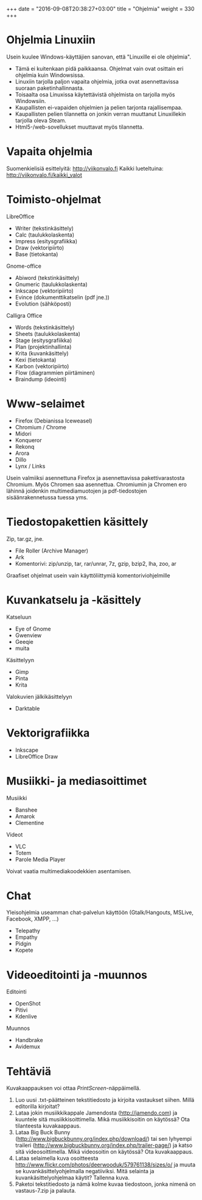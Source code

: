 +++
date = "2016-09-08T20:38:27+03:00"
title = "Ohjelmia"
weight = 330
+++

Ohjelmia Linuxiin
===============================

Usein kuulee Windows-käyttäjien sanovan, että "Linuxille ei ole ohjelmia".

* Tämä ei kuitenkaan pidä paikkaansa. Ohjelmat vain ovat osittain eri ohjelmia kuin Windowsissa.
* Linuxiin tarjolla paljon vapaita ohjelmia, jotka ovat asennettavissa suoraan paketinhallinnasta.
* Toisaalta osa Linuxissa käytettävistä ohjelmista on tarjolla myös Windowsiin.
* Kaupallisten ei-vapaiden ohjelmien ja pelien tarjonta rajallisempaa.
* Kaupallisten pelien tilannetta on jonkin verran muuttanut Linuxillekin tarjolla oleva Steam.
* Html5-/web-sovellukset muuttavat myös tilannetta.




Vapaita ohjelmia
===============================

Suomenkielisiä esittelyitä: http://viikonvalo.fi
Kaikki lueteltuina: http://viikonvalo.fi/kaikki_valot




Toimisto-ohjelmat
===============================

LibreOffice

* Writer (tekstinkäsittely)
* Calc (taulukkolaskenta)
* Impress (esitysgrafiikka)
* Draw (vektoripiirto)
* Base (tietokanta)

Gnome-office

* Abiword (tekstinkäsittely)
* Gnumeric (taulukkolaskenta)
* Inkscape (vektoripiirto)
* Evince (dokumenttikatselin (pdf jne.))
* Evolution (sähköposti)

Calligra Office

* Words (tekstinkäsittely)
* Sheets (taulukkolaskenta)
* Stage (esitysgrafiikka)
* Plan (projektinhallinta)
* Krita (kuvankäsittely)
* Kexi (tietokanta)
* Karbon (vektoripiirto)
* Flow (diagrammien piirtäminen)
* Braindump (ideointi)





Www-selaimet
===============================

* Firefox (Debianissa Iceweasel)
* Chromium / Chrome
* Midori
* Konqueror
* Rekonq
* Arora
* Dillo
* Lynx / Links

Usein valmiiksi asennettuna Firefox ja asennettavissa pakettivarastosta Chromium.
Myös Chromen saa asennettua.
Chromiumin ja Chromen ero lähinnä joidenkin multimediamuotojen ja pdf-tiedostojen sisäänrakennetussa tuessa yms.





Tiedostopakettien käsittely
===============================

Zip, tar.gz, jne.

* File Roller (Archive Manager)
* Ark
* Komentorivi: zip/unzip, tar, rar/unrar, 7z, gzip, bzip2, lha, zoo, ar

Graafiset ohjelmat usein vain käyttöliittymiä komentoriviohjelmille





Kuvankatselu ja -käsittely
===============================

Katseluun

* Eye of Gnome
* Gwenview
* Geeqie
* muita

Käsittelyyn

* Gimp
* Pinta
* Krita

Valokuvien jälkikäsittelyyn

* Darktable





Vektorigrafiikka
===============================

* Inkscape
* LibreOffice Draw




Musiikki- ja mediasoittimet
===============================

Musiikki

* Banshee
* Amarok
* Clementine

Videot

* VLC
* Totem
* Parole Media Player

Voivat vaatia multimediakoodekkien asentamisen.





Chat
===============================

Yleisohjelmia useamman chat-palvelun käyttöön (Gtalk/Hangouts, MSLive, Facebook, XMPP, ...)

* Telepathy
* Empathy
* Pidgin
* Kopete




Videoeditointi ja -muunnos
===============================

Editointi

* OpenShot
* Pitivi
* Kdenlive

Muunnos

* Handbrake
* Avidemux




Tehtäviä
===============================

Kuvakaappauksen voi ottaa *PrintScreen*-näppäimellä.

1. Luo uusi .txt-päätteinen tekstitiedosto ja kirjoita vastaukset siihen. Millä editorilla kirjoitat?
2. Lataa jokin musiikkikappale Jamendosta (http://jamendo.com) ja kuuntele sitä musiikkisoittimella.
   Mikä musiikkisoitin on käytössä? Ota tilanteesta kuvakaappaus.
3. Lataa Big Buck Bunny (http://www.bigbuckbunny.org/index.php/download/)
   tai sen lyhyempi traileri (http://www.bigbuckbunny.org/index.php/trailer-page/)
   ja katso sitä videosoittimella. Mikä videosoitin on käytössä? Ota kuvakaappaus.
4. Lataa selaimella kuva osoitteesta
   http://www.flickr.com/photos/deerwooduk/579761138/sizes/o/ ja muuta se kuvankäsittelyohjelmalla
   negatiiviksi. Mitä selainta ja kuvankäsittelyohjelmaa käytit? Tallenna kuva.
5. Paketoi tekstitiedosto ja nämä kolme kuvaa tiedostoon, jonka nimenä on vastaus-7.zip ja palauta.

